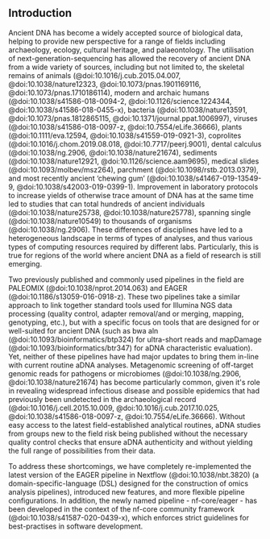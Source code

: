 ## Introduction

Ancient DNA has become a widely accepted source of biological data, helping to provide new perspective for a range of fields including archaeology, ecology, cultural heritage, and palaeontology. The utilisation of next-generation-sequencing has allowed the recovery of ancient DNA from a wide variety of sources, including but not limited to, the skeletal remains of animals (@doi:10.1016/j.cub.2015.04.007, @doi:10.1038/nature12323, @doi:10.1073/pnas.1901169116, @doi:10.1073/pnas.1710186114), modern and archaic humans (@doi:10.1038/s41586-018-0094-2, @doi:10.1126/science.1224344, @doi:10.1038/s41586-018-0455-x), bacteria (@doi:10.1038/nature13591, @doi:10.1073/pnas.1812865115, @doi:10.1371/journal.ppat.1006997), viruses (@doi:10.1038/s41586-018-0097-z, @doi:10.7554/eLife.36666), plants (@doi:10.1111/eva.12594, @doi:10.1038/s41559-019-0921-3), coprolites (@doi:10.1016/j.chom.2019.08.018, @doi:10.7717/peerj.9001), dental calculus (@doi:10.1038/ng.2906, @doi:10.1038/nature21674), sediments (@doi:10.1038/nature12921, @doi:10.1126/science.aam9695), medical slides (@doi:10.1093/molbev/msz264), parchment (@doi:10.1098/rstb.2013.0379), and most recently ancient ‘chewing gum’ (@doi:10.1038/s41467-019-13549-9, @doi:10.1038/s42003-019-0399-1). Improvement in laboratory protocols to increase yields of otherwise trace amount of DNA has at the same time led to studies that can total hundreds of ancient individuals (@doi:10.1038/nature25738, @doi:10.1038/nature25778), spanning single (@doi:10.1038/nature10549) to thousands of organisms (@doi:10.1038/ng.2906). These differences of disciplines have led to a heterogeneous landscape in terms of types of analyses, and thus various types of computing resources required by different labs. Particularly, this is true for regions of the world where ancient DNA as a field of research is still emerging.

Two previously published and commonly used pipelines in the field are PALEOMIX (@doi:10.1038/nprot.2014.063) and EAGER (@doi:10.1186/s13059-016-0918-z). These two pipelines take a similar approach to link together standard tools used for Illumina NGS data processing (quality control, adapter removal/and or merging, mapping, genotyping, etc.), but with a specific focus on tools that are designed for or well-suited for ancient DNA (such as bwa aln (@doi:10.1093/bioinformatics/btp324) for ultra-short reads and mapDamage (@doi:10.1093/bioinformatics/btr347) for aDNA characteristic evaluation). Yet, neither of these pipelines have had major updates to bring them in-line with current routine aDNA analyses. Metagenomic screening of off-target genomic reads for pathogens or microbiomes (@doi:10.1038/ng.2906, @doi:10.1038/nature21674) has become particularly common, given it's role in revealing widespread infectious disease and possible epidemics that had previously been undetected in the archaeological record (@doi:10.1016/j.cell.2015.10.009, @doi:10.1016/j.cub.2017.10.025, @doi:10.1038/s41586-018-0097-z, @doi:10.7554/eLife.36666). Without easy access to the latest field-established analytical routines, aDNA studies from groups new to the field risk being published without the necessary quality control checks that ensure aDNA authenticity and without yielding the full range of possibilities from their data.

To address these shortcomings, we have completely re-implemented the latest version of the EAGER pipeline in Nextflow (@doi:10.1038/nbt.3820) (a domain-specific-language (DSL) designed for the construction of omics analysis pipelines), introduced new features, and more flexible pipeline configurations. In addition, the newly named pipeline - nf-core/eager - has been developed in the context of the nf-core community framework (@doi:10.1038/s41587-020-0439-x), which enforces strict guidelines for best-practises in software development.
